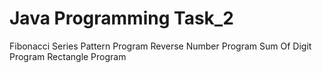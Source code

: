 # Java Programming Task_2
Fibonacci Series
Pattern Program
Reverse Number Program
Sum Of Digit Program
Rectangle Program
